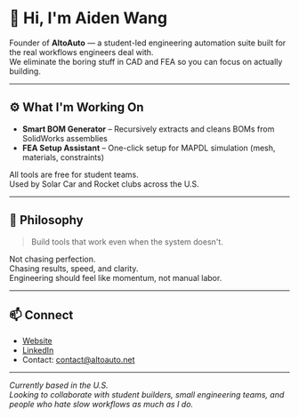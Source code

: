 # 👋 Hi, I'm Aiden Wang

Founder of **AltoAuto** — a student-led engineering automation suite built for the real workflows engineers deal with.  
We eliminate the boring stuff in CAD and FEA so you can focus on actually building.

---

## ⚙️ What I'm Working On

- **Smart BOM Generator** – Recursively extracts and cleans BOMs from SolidWorks assemblies
- **FEA Setup Assistant** – One-click setup for MAPDL simulation (mesh, materials, constraints)

All tools are free for student teams.  
Used by Solar Car and Rocket clubs across the U.S.

---

## 🧠 Philosophy

> Build tools that work even when the system doesn't.

Not chasing perfection.  
Chasing results, speed, and clarity.  
Engineering should feel like momentum, not manual labor.

---

## 📫 Connect

- [Website](https://www.altoauto.net)  
- [LinkedIn](https://www.linkedin.com/company/altoauto)  
- Contact: contact@altoauto.net

---

*Currently based in the U.S.  
Looking to collaborate with student builders, small engineering teams, and people who hate slow workflows as much as I do.*
